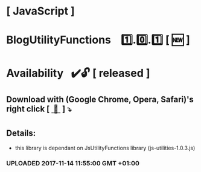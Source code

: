 # [ JavaScript ]
# BlogUtilityFunctions &nbsp;&nbsp;&nbsp;:one:.:zero:.:one:&nbsp;[&nbsp;:new:&nbsp;]
#
#
# Availability&nbsp;&nbsp;&nbsp;:heavy_check_mark::unlock: [ released ]
## Download with (Google Chrome, Opera, Safari)'s right click [&nbsp;[ :floppy_disk: ](https://github.com/Dabrowski-Software-Development/BlogUtilityFunctions/blob/master/blog-utilities-1.0.1.js)&nbsp;]&nbsp;:arrow_heading_down:
#
## Details:
 - this library is dependant on JsUtilityFunctions library (js-utilities-1.0.3.js)

### <strong>UPLOADED 2017-11-14 11:55:00 GMT +01:00</strong>
